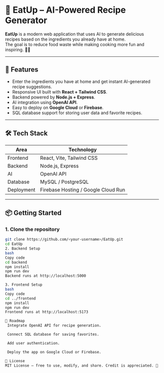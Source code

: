 # 🥗 EatUp – AI-Powered Recipe Generator

**EatUp** is a modern web application that uses AI to generate delicious recipes based on the ingredients you already have at home.  
The goal is to reduce food waste while making cooking more fun and inspiring. 🍳✨

---

## 🚀 Features

- Enter the ingredients you have at home and get instant AI-generated recipe suggestions.
- Responsive UI built with **React + Tailwind CSS**.
- Backend powered by **Node.js + Express**.
- AI integration using **OpenAI API**.
- Easy to deploy on **Google Cloud** or **Firebase**.
- SQL database support for storing user data and favorite recipes.

---

## 🛠️ Tech Stack

| Area       | Technology                          |
| ---------- | ----------------------------------- |
| Frontend   | React, Vite, Tailwind CSS           |
| Backend    | Node.js, Express                    |
| AI         | OpenAI API                          |
| Database   | MySQL / PostgreSQL                  |
| Deployment | Firebase Hosting / Google Cloud Run |

---

## 📦 Getting Started

### 1. Clone the repository

```bash
git clone https://github.com/<your-username>/EatUp.git
cd EatUp
2. Backend Setup
bash
Copy code
cd backend
npm install
npm run dev
Backend runs at http://localhost:5000

3. Frontend Setup
bash
Copy code
cd ../frontend
npm install
npm run dev
Frontend runs at http://localhost:5173

🌱 Roadmap
 Integrate OpenAI API for recipe generation.

 Connect SQL database for saving favorites.

 Add user authentication.

 Deploy the app on Google Cloud or Firebase.

📄 License
MIT License – free to use, modify, and share. Credit is appreciated. 🙌
```
